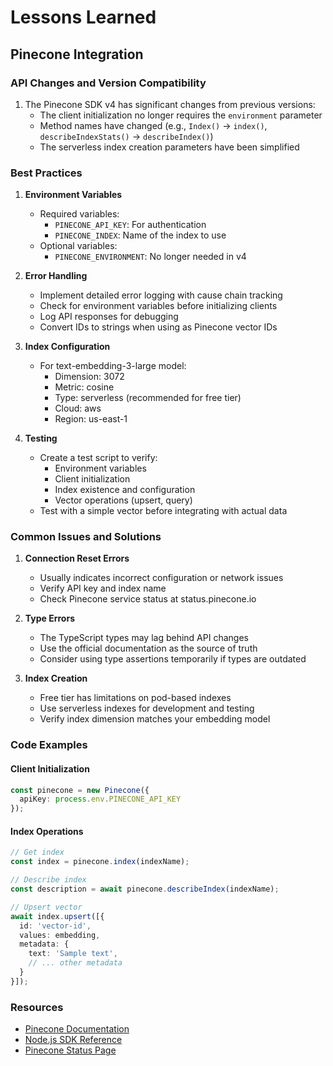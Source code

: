 # Lessons Learned

## Pinecone Integration

### API Changes and Version Compatibility
1. The Pinecone SDK v4 has significant changes from previous versions:
   - The client initialization no longer requires the `environment` parameter
   - Method names have changed (e.g., `Index()` → `index()`, `describeIndexStats()` → `describeIndex()`)
   - The serverless index creation parameters have been simplified

### Best Practices
1. **Environment Variables**
   - Required variables:
     - `PINECONE_API_KEY`: For authentication
     - `PINECONE_INDEX`: Name of the index to use
   - Optional variables:
     - `PINECONE_ENVIRONMENT`: No longer needed in v4

2. **Error Handling**
   - Implement detailed error logging with cause chain tracking
   - Check for environment variables before initializing clients
   - Log API responses for debugging
   - Convert IDs to strings when using as Pinecone vector IDs

3. **Index Configuration**
   - For text-embedding-3-large model:
     - Dimension: 3072
     - Metric: cosine
     - Type: serverless (recommended for free tier)
     - Cloud: aws
     - Region: us-east-1

4. **Testing**
   - Create a test script to verify:
     - Environment variables
     - Client initialization
     - Index existence and configuration
     - Vector operations (upsert, query)
   - Test with a simple vector before integrating with actual data

### Common Issues and Solutions
1. **Connection Reset Errors**
   - Usually indicates incorrect configuration or network issues
   - Verify API key and index name
   - Check Pinecone service status at status.pinecone.io

2. **Type Errors**
   - The TypeScript types may lag behind API changes
   - Use the official documentation as the source of truth
   - Consider using type assertions temporarily if types are outdated

3. **Index Creation**
   - Free tier has limitations on pod-based indexes
   - Use serverless indexes for development and testing
   - Verify index dimension matches your embedding model

### Code Examples

#### Client Initialization
```typescript
const pinecone = new Pinecone({
  apiKey: process.env.PINECONE_API_KEY
});
```

#### Index Operations
```typescript
// Get index
const index = pinecone.index(indexName);

// Describe index
const description = await pinecone.describeIndex(indexName);

// Upsert vector
await index.upsert([{
  id: 'vector-id',
  values: embedding,
  metadata: {
    text: 'Sample text',
    // ... other metadata
  }
}]);
```

### Resources
- [Pinecone Documentation](https://docs.pinecone.io/)
- [Node.js SDK Reference](https://sdk.pinecone.io/typescript/)
- [Pinecone Status Page](https://status.pinecone.io/)
